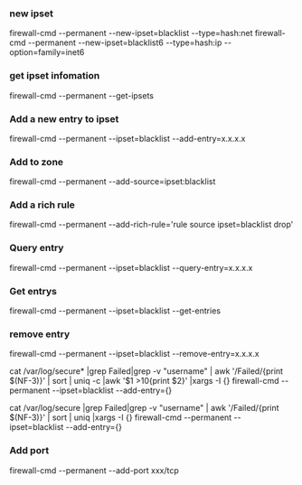 ### new ipset
firewall-cmd --permanent --new-ipset=blacklist --type=hash:net
firewall-cmd --permanent --new-ipset=blacklist6 --type=hash:ip --option=family=inet6
### get ipset infomation
firewall-cmd --permanent --get-ipsets
### Add a new entry to ipset
firewall-cmd --permanent --ipset=blacklist --add-entry=x.x.x.x

### Add to zone
firewall-cmd --permanent --add-source=ipset:blacklist
### Add a rich rule
firewall-cmd --permanent --add-rich-rule='rule source ipset=blacklist drop'

### Query entry
firewall-cmd --permanent --ipset=blacklist --query-entry=x.x.x.x
### Get entrys
firewall-cmd --permanent --ipset=blacklist --get-entries
### remove entry
firewall-cmd --permanent --ipset=blacklist --remove-entry=x.x.x.x


cat /var/log/secure* |grep Failed|grep -v "username" | awk '/Failed/{print $(NF-3)}' | sort | uniq -c |awk '$1 >10{print $2}' |xargs -I {} firewall-cmd --permanent --ipset=blacklist --add-entry={}

cat /var/log/secure |grep Failed|grep -v "username" | awk '/Failed/{print $(NF-3)}' | sort | uniq |xargs -I {} firewall-cmd --permanent --ipset=blacklist --add-entry={}


### Add port
firewall-cmd --permanent --add-port xxx/tcp

